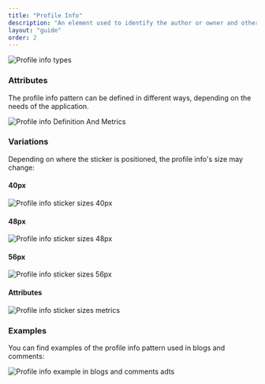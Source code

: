 ```yaml
---
title: "Profile Info"
description: "An element used to identify the author or owner and other related metadata of an asset in sites."
layout: "guide"
order: 2
---
```

![Profile info types](/lexicon/images/sites/ProfileInfoTypes.jpg)

### Attributes

The profile info pattern can be defined in different ways, depending on the needs of the application.

![Profile info Definition And Metrics](/lexicon/images/sites/ProfileInfoDefinitionAndMetrics.jpg)

### Variations

Depending on where the sticker is positioned, the profile info's size may change:

#### 40px

![Profile info sticker sizes 40px](/lexicon/images/sites/ProfileInfoStickerSizes40.jpg)

#### 48px

![Profile info sticker sizes 48px](/lexicon/images/sites/ProfileInfoStickerSizes48.jpg)

#### 56px

![Profile info sticker sizes 56px](/lexicon/images/sites/ProfileInfoStickerSizes56.jpg)

#### Attributes

![Profile info sticker sizes metrics](/lexicon/images/sites/ProfileInfoStickerSizesMetrics.jpg)

### Examples

You can find examples of the profile info pattern used in blogs and comments:

![Profile info example in blogs and comments adts](/lexicon/images/sites/ProfileInfoBlogsExample.jpg)